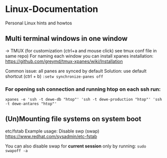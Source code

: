 # Linux-Documentation
Personal Linux hints and howtos

## Multi terminal windows in one window
-> TMUX (for customization (ctrl+a and mouse click) see tmux conf file in same repo)
For naming each window you can install xpanes
installation: https://github.com/greymd/tmux-xpanes/wiki/Installation

Common issue: all panes are synced by default
Solution: use default shortcut (ctrl + b) `:setw synchronize-panes off`

### For opening ssh connection and running htop on each ssh run:
```xpanes -e 'ssh -t dewe-db "htop"' 'ssh -t dewe-production "htop"' 'ssh -t dewe-antares "htop"'```

## (Un)Mounting file systems on system boot
etc/fstab
Example usage: Disable swp (swap)
https://www.redhat.com/sysadmin/etc-fstab

You can also disable swap for **current session** only by running: ```sudo swapoff -a```
